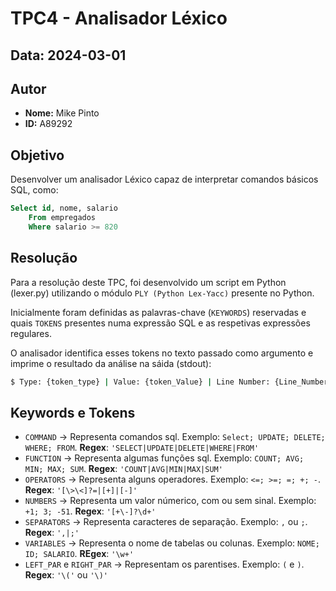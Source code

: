 # TPC4 - Analisador Léxico

## Data: 2024-03-01

## Autor

- **Nome:** Mike Pinto
- **ID:** A89292

## Objetivo

Desenvolver um analisador Léxico capaz de interpretar comandos básicos SQL, como:

```sql
Select id, nome, salario 
    From empregados 
    Where salario >= 820
```

## Resolução

Para a resolução deste TPC, foi desenvolvido um script em Python (lexer.py) utilizando o módulo `PLY (Python Lex-Yacc)` presente no Python.

Inicialmente foram definidas as palavras-chave (`KEYWORDS`) reservadas e quais `TOKENS` presentes numa expressão SQL e as respetivas expressões regulares.

O analisador identifica esses tokens no texto passado como argumento e imprime o resultado da análise na sáida (stdout):

```bash
$ Type: {token_type} | Value: {token_Value} | Line Number: {Line_Number_of_Token} | Position: {Position_of_Token_in_Text}
```

## Keywords e Tokens

- `COMMAND` -> Representa comandos sql. Exemplo: `Select; UPDATE; DELETE; WHERE; FROM`. 
**Regex**: `'SELECT|UPDATE|DELETE|WHERE|FROM'`
- `FUNCTION` -> Representa algumas funções sql. Exemplo: `COUNT; AVG; MIN; MAX; SUM`. 
**Regex**: `'COUNT|AVG|MIN|MAX|SUM'`
- `OPERATORS` -> Representa alguns operadores. Exemplo: `<=; >=; =; +; -`. 
**Regex**: `'[\>\<]?=|[+]|[-]'`
- `NUMBERS` -> Representa um valor númerico, com ou sem sinal. Exemplo: `+1; 3; -51`. 
**Regex**: `'[+\-]?\d+'`
- `SEPARATORS` -> Representa caracteres de separação. Exemplo: `,` ou `;`. 
**Regex**: `',|;'`
- `VARIABLES` -> Representa o nome de tabelas ou colunas. Exemplo: `NOME; ID; SALARIO`. 
**REgex**: `'\w+'`
- `LEFT_PAR` e `RIGHT_PAR` -> Representam os parentises. Exemplo: `(` e `)`. 
**Regex**: `'\('` ou `'\)'`

